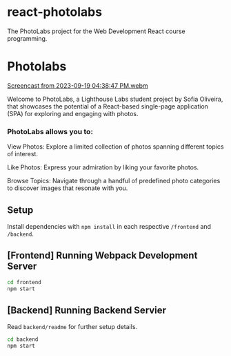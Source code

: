 # react-photolabs
The PhotoLabs project for the Web Development React course programming.

# Photolabs
[Screencast from 2023-09-19 04:38:47 PM.webm](https://github.com/sfia-o/photolabs-starter/assets/124226366/e299edc2-1eba-4109-a5c6-08f32393958f)

Welcome to PhotoLabs, a Lighthouse Labs student project by Sofia Oliveira, that showcases the potential of a React-based single-page application (SPA) for exploring and engaging with photos. 

### PhotoLabs allows you to:

View Photos: Explore a limited collection of photos spanning different topics of interest.

Like Photos: Express your admiration by liking your favorite photos.

Browse Topics: Navigate through a handful of predefined photo categories to discover images that resonate with you.

## Setup

Install dependencies with `npm install` in each respective `/frontend` and `/backend`.

## [Frontend] Running Webpack Development Server

```sh
cd frontend
npm start
```

## [Backend] Running Backend Servier

Read `backend/readme` for further setup details.

```sh
cd backend
npm start
```
